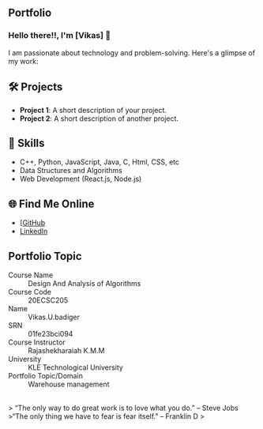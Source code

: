 ## Portfolio

### Hello there!!, I'm [Vikas] 👋

I am passionate about technology and problem-solving. Here's a glimpse of my work:

## 🛠️ Projects
- **Project 1**: A short description of your project.
- **Project 2**: A short description of another project.

## 🚀 Skills
- C++, Python, JavaScript, Java, C, Html, CSS, etc
- Data Structures and Algorithms
- Web Development (React.js, Node.js)

## 🌐 Find Me Online
- [[GitHub](https://github.com/Vikas-U-Badiger/MyPortfolio.github.io)
- [LinkedIn](www.linkedin.com/in/vikas-badiger-601337296)

## Portfolio Topic
<dl>
<dt>Course Name</dt>
<dd>Design And Analysis of Algorithms</dd>
<dt>Course Code</dt>
<dd>20ECSC205</dd>
<dt>Name</dt>
<dd>Vikas.U.badiger</dd>
<dt>SRN</dt>
<dd>01fe23bci094</dd>
<dt>Course Instructor</dt>
<dd>Rajashekharaiah K.M.M</dd>
<dt>University</dt>
<dd>KLE Technological University</dd>
<dt>Portfolio Topic/Domain</dt>
<dd>Warehouse management</dd>
</dl>

<br> 
> “The only way to do great work is to love what you do.” – Steve Jobs
>“The only thing we have to fear is fear itself.” – Franklin D
>
